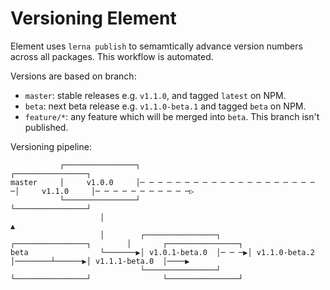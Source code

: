 # Versioning Element

Element uses `lerna publish` to semamtically advance version numbers across all packages. This workflow is automated.

Versions are based on branch:

- `master`: stable releases e.g. `v1.1.0`, and tagged `latest` on NPM.
- `beta`: next beta release e.g. `v1.1.0-beta.1` and tagged `beta` on NPM.
- `feature/*`: any feature which will be merged into `beta`. This branch isn't published.

Versioning pipeline:

```
           ┌────────────────┐                                         ┌────────────────┐
master     │     v1.0.0     │─ ─ ─ ─ ─ ─ ─ ─ ─ ─ ─ ─ ─ ─ ─ ─ ─ ─ ─ ─ ─│     v1.1.0     │─ ─ ─ ─ ─ ─ ─ ─ ─ ─ ─▷
           └────────────────┘                                         └────────────────┘
                    │                                                          ▲
                    │        ┌────────────────┐      ┌────────────────┐        │       ┌────────────────┐
beta                └───────▶│ v1.0.1-beta.0  │─ ─ ─▶│ v1.1.0-beta.2  │────────┴──────▶│ v1.1.1-beta.0  │────▶
                             └────────────────┘      └────────────────┘                └────────────────┘
```
